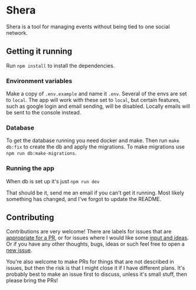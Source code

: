 # Shera

Shera is a tool for managing events without being tied to one social
network.

## Getting it running

Run `npm install` to install the dependencies.

### Environment variables

Make a copy of `.env.example` and name it `.env`.
Several of the envs are set to `local`.
The app will work with these set to `local`, but certain features, such as google login and email sending, will be disabled.
Locally emails will be sent to the console instead.

### Database

To get the database running you need docker and make.
Then run `make db:fix` to create the db and apply the migrations.
To make migrations use `npm run db:make-migrations`.

### Running the app

When db is set up it's just `npm run dev`

That should be it, send me an email if you can't get it running.
Most likely something has changed, and I've forgot to update the README.

## Contributing

Contributions are very welcome!
There are labels for issues that are [appropriate for a PR](https://github.com/aslakhol/shera/issues?q=is%3Aopen+is%3Aissue+label%3A%22PR+Welcome%21%22), or for issues where I would like some [input and ideas](https://github.com/aslakhol/shera/issues?q=is%3Aopen+is%3Aissue+label%3A%22Ideas+%2F+Thoughts+Welcome%22).
Or if you have any other thoughts, bugs, ideas or such feel free to open a [new issue](https://github.com/aslakhol/shera/issues/new).

You're also welcome to make PRs for things that are not described in issues, but then the risk is that I might close it if I have different plans.
It's probably best to make an issue first to discuss, unless it's small stuff, then please bring the PRs!
